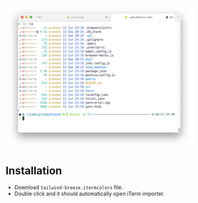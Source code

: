 <p align="center">
<img src="https://raw.githubusercontent.com/praveenpuglia/tailwind-breeze/master/iterm/shot.png">
</p>

# Installation

- Download `tailwind-breeze.itermcolors` file.
- Double click and it should automatically open iTerm importer.
